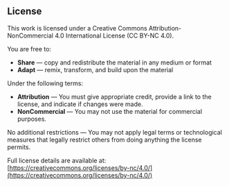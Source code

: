 ## License

This work is licensed under a Creative Commons Attribution-NonCommercial 4.0 International License (CC BY-NC 4.0).

You are free to:

- **Share** — copy and redistribute the material in any medium or format  
- **Adapt** — remix, transform, and build upon the material  

Under the following terms:

- **Attribution** — You must give appropriate credit, provide a link to the license, and indicate if changes were made.  
- **NonCommercial** — You may not use the material for commercial purposes.

No additional restrictions — You may not apply legal terms or technological measures that legally restrict others from doing anything the license permits.

Full license details are available at:  
[https://creativecommons.org/licenses/by-nc/4.0/](https://creativecommons.org/licenses/by-nc/4.0/)